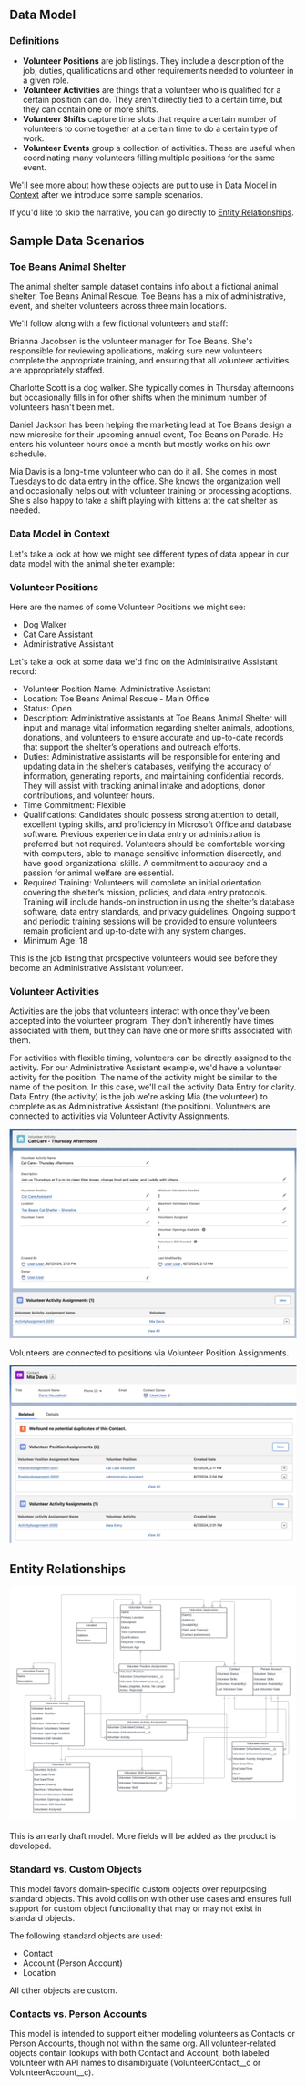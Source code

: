 ## Data Model

### Definitions
* **Volunteer Positions** are job listings. They include a description of the job, duties, qualifications and other requirements needed to volunteer in a given role.
* **Volunteer Activities** are things that a volunteer who is qualified for a certain position can do. They aren't directly tied to a certain time, but they can contain one or more shifts.
* **Volunteer Shifts** capture time slots that require a certain number of volunteers to come together at a certain time to do a certain type of work.
* **Volunteer Events** group a collection of activities. These are useful when coordinating many volunteers filling multiple positions for the same event.

We'll see more about how these objects are put to use in [Data Model in Context](data_model_in_context) after we introduce some sample scenarios.

If you'd like to skip the narrative, you can go directly to [Entity Relationships](entity_relationships).

## Sample Data Scenarios

### Toe Beans Animal Shelter

The animal shelter sample dataset contains info about a fictional animal shelter, Toe Beans Animal Rescue. Toe Beans has a mix of administrative, event, and shelter volunteers across three main locations. 

We'll follow along with a few fictional volunteers and staff:

Brianna Jacobsen is the volunteer manager for Toe Beans. She's responsible for reviewing applications, making sure new volunteers complete the appropriate training, and ensuring that all volunteer activities are appropriately staffed.

Charlotte Scott is a dog walker. She typically comes in Thursday afternoons but occasionally fills in for other shifts when the minimum number of volunteers hasn't been met.

Daniel Jackson has been helping the marketing lead at Toe Beans design a new microsite for their upcoming annual event, Toe Beans on Parade. He enters his volunteer hours once a month but mostly works on his own schedule.

Mia Davis is a long-time volunteer who can do it all. She comes in most Tuesdays to do data entry in the office. She knows the organization well and occasionally helps out with volunteer training or processing adoptions. She's also happy to take a shift playing with kittens at the cat shelter as needed.

### <a href="data_model_in_context"></a>Data Model in Context

Let's take a look at how we might see different types of data appear in our data model with the animal shelter example:

### Volunteer Positions

Here are the names of some Volunteer Positions we might see:
* Dog Walker
* Cat Care Assistant
* Administrative Assistant

Let's take a look at some data we'd find on the Administrative Assistant record:

* Volunteer Position Name: Administrative Assistant
* Location: Toe Beans Animal Rescue - Main Office
* Status: Open
* Description: Administrative assistants at Toe Beans Animal Shelter will input and manage vital information regarding shelter animals, adoptions, donations, and volunteers to ensure accurate and up-to-date records that support the shelter’s operations and outreach efforts.
* Duties: Administrative assistants will be responsible for entering and updating data in the shelter’s databases, verifying the accuracy of information, generating reports, and maintaining confidential records. They will assist with tracking animal intake and adoptions, donor contributions, and volunteer hours.
* Time Commitment: Flexible
* Qualifications: Candidates should possess strong attention to detail, excellent typing skills, and proficiency in Microsoft Office and database software. Previous experience in data entry or administration is preferred but not required. Volunteers should be comfortable working with computers, able to manage sensitive information discreetly, and have good organizational skills. A commitment to accuracy and a passion for animal welfare are essential.
* Required Training: Volunteers will complete an initial orientation covering the shelter’s mission, policies, and data entry protocols. Training will include hands-on instruction in using the shelter’s database software, data entry standards, and privacy guidelines. Ongoing support and periodic training sessions will be provided to ensure volunteers remain proficient and up-to-date with any system changes.
* Minimum Age: 18

This is the job listing that prospective volunteers would see before they become an Administrative Assistant volunteer. 

### Volunteer Activities

Activities are the jobs that volunteers interact with once they've been accepted into the volunteer program. They don't inherently have times associated with them, but they can have one or more shifts associated with them.

For activities with flexible timing, volunteers can be directly assigned to the activity. For our Administrative Assistant example, we'd have a volunteer activity for the position. The name of the activity might be similar to the name of the position. In this case, we'll call the activity Data Entry for clarity. Data Entry (the activity) is the job we're asking Mia (the volunteer) to complete as as Administrative Assistant (the position). Volunteers are connected to activities via Volunteer Activity Assignments.

![Screenshot of Volunteer Activity with Volunteer Activity Assignments related list](images/volunteer_activity_with_assignments.png)

Volunteers are connected to positions via Volunteer Position Assignments.

![Screenshot of Contact page with Volunteer Position Assignments and Volunteer Activity Assignments related lists](images/contact_with_assignments.png)

## <a href="entity_relationships"></a>Entity Relationships

![Volunteers entity relationship diagram](images/volunteers_erd.png)

This is an early draft model. More fields will be added as the product is developed. 

### Standard vs. Custom Objects

This model favors domain-specific custom objects over repurposing standard objects. This avoid collision with other use cases and ensures full support for custom object functionality that may or may not exist in standard objects. 

The following standard objects are used:
* Contact
* Account (Person Account)
* Location

All other objects are custom.

### Contacts vs. Person Accounts

This model is intended to support either modeling volunteers as Contacts or Person Accounts, though not within the same org. All volunteer-related objects contain lookups with both Contact and Account, both labeled Volunteer with API names to disambiguate (VolunteerContact__c or VolunteerAccount__c).